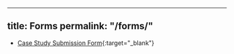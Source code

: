 
---
title: Forms
permalink: "/forms/"
---

* [Case Study Submission Form](https://app.asana.com/share/ink-comms-co/ink-case-studies-2021/29978329233374/b04ffd1a1caf7a8d5c3cc88e8ce0e95a){:target="_blank"}
